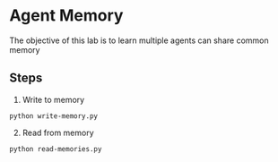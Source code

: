 # Agent Memory

The objective of this lab is to learn multiple agents can share common memory

## Steps

1. Write to memory

```
python write-memory.py
```

2. Read from memory

```
python read-memories.py
```
